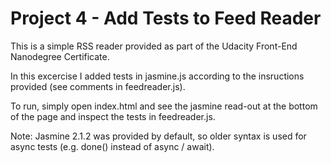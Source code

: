# Project 4 - Add Tests to Feed Reader

This is a simple RSS reader provided as part of the Udacity Front-End Nanodegree Certificate.

In this excercise I added tests in jasmine.js according to the insructions provided (see comments in feedreader.js).

To run, simply open index.html and see the jasmine read-out at the bottom of the page and inspect the tests in feedreader.js.

Note: Jasmine 2.1.2 was provided by default, so older syntax is used for async tests (e.g. done() instead of async / await).
